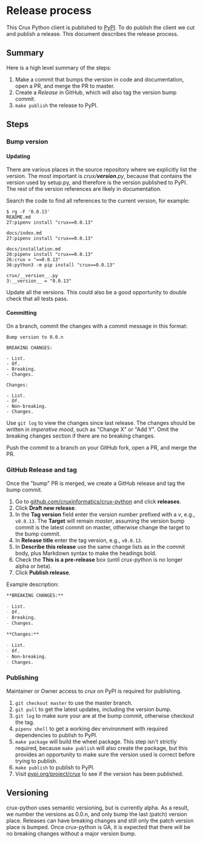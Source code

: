 # Release process

This Crux Python client is published to [PyPI](https://pypi.org/project/crux/). To do publish the client we cut and publish a release. This document describes the release process.

## Summary

Here is a high level summary of the steps:

1. Make a commit that bumps the version in code and documentation, open a PR, and merge the PR to master.
2. Create a *Release* in GitHub, which will also tag the version bump commit.
3. `make publish` the release to PyPI.

## Steps

### Bump version

#### Updating

There are various places in the source repository where we explicitly list the version. The most important is *crux/__version__.py*, because that contains the version used by setup.py, and therefore is the version published to PyPI. The rest of the version references are likely in documentation.

Search the code to find all references to the current version, for example:

```
$ rg -F '0.0.13'
README.md
27:pipenv install "crux==0.0.13"

docs/index.md
27:pipenv install "crux==0.0.13"

docs/installation.md
20:pipenv install "crux==0.0.13"
26:crux = "==0.0.13"
36:python3 -m pip install "crux==0.0.13"

crux/__version__.py
3:__version__ = "0.0.13"
```

Update all the versions. This could also be a good opportunity to double check that all tests pass.

#### Committing

On a branch, commit the changes with a commit message in this format:

```
Bump version to 0.0.n

BREAKING CHANGES:

- List.
- Of.
- Breaking.
- Changes.

Changes:

- List.
- Of.
- Non-breaking.
- Changes.
```

Use `git log` to view the changes since last release. The changes should be written in *imperative mood*, such as "Change X" or "Add Y". Omit the breaking changes section if there are no breaking changes.

Push the commit to a branch on your GitHub fork, open a PR, and merge the PR.

### GitHub Release and tag

Once the "bump" PR is merged, we create a GitHub release and tag the bump commit.

1. Go to [github.com/cruxinformatics/crux-python](https://github.com/cruxinformatics/crux-python) and click **releases**.
2. Click **Draft new release**.
3. In the **Tag version** field enter the version number prefixed with a *v*, e.g., `v0.0.13`. The **Target** will remain *master*, assuming the version bump commit is the latest commit on master, otherwise change the target to the bump commit.
4. In **Release title** enter the tag version, e.g., `v0.0.13`.
5. In **Describe this release** use the same change lists as in the commit body, plus Markdown syntax to make the headings bold.
6. Check the **This is a pre-release** box (until crux-python is no longer alpha or beta).
7. Click **Publish release**.


Example description:

```markdown
**BREAKING CHANGES:**

- List.
- Of.
- Breaking.
- Changes.

**Changes:**

- List.
- Of.
- Non-breaking.
- Changes.
```

### Publishing

Maintainer or Owner access to *crux* on PyPI is required for publishing.

1. `git checkout master` to use the master branch.
2. `git pull` to get the latest updates, including the version bump.
3. `git log` to make sure your are at the bump commit, otherwise checkout the tag.
4. `pipenv shell` to get a working dev environment with required dependencies to publish to PyPI.
5. `make package` will build the wheel package. This step isn't strictly required, because `make publish` will also create the package, but this provides an opportunity to make sure the version used is correct before trying to publish.
6. `make publish` to publish to PyPI.
7. Visit [pypi.org/project/crux](https://pypi.org/project/crux/) to see if the version has been published.

## Versioning

crux-python uses semantic versioning, but is currently alpha. As a result, we number the versions as 0.0.n, and only bump the last (patch) version place. Releases can have breaking changes and still only the patch version place is bumped. Once crux-python is GA, it is expected that there will be no breaking changes without a major version bump.
